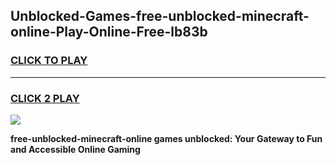 
## Unblocked-Games-free-unblocked-minecraft-online-Play-Online-Free-lb83b
<h3>
<a href="https://premium76.site?title=free-unblocked-minecraft-online&ref=26A">CLICK TO PLAY</a></h3>
<hr>

<h3>
<a href="https://premium76.site?title=free-unblocked-minecraft-online&ref=26A">CLICK 2 PLAY</a>
  
</h3>

<a href="https://premium76.site?title=free-unblocked-minecraft-online&ref=26A"><img src="https://clearcache.store/games.png"></a>


**free-unblocked-minecraft-online games unblocked: Your Gateway to Fun and Accessible Online Gaming**
